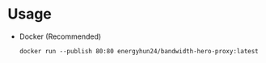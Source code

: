 # Usage

- Docker (Recommended)
  ```
  docker run --publish 80:80 energyhun24/bandwidth-hero-proxy:latest
  ```
